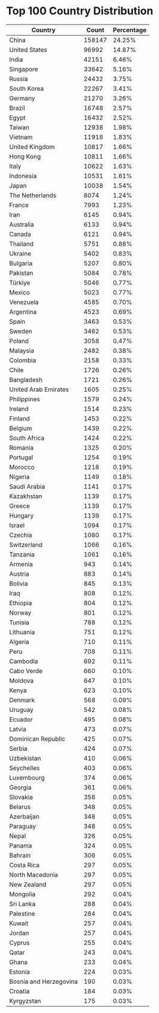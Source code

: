 # Top 100 Country Distribution
| Country | Count | Percentage |
|----|----|----|
| China | 158147 | 24.25% |
| United States | 96992 | 14.87% |
| India | 42151 | 6.46% |
| Singapore | 33642 | 5.16% |
| Russia | 24432 | 3.75% |
| South Korea | 22267 | 3.41% |
| Germany | 21270 | 3.26% |
| Brazil | 16748 | 2.57% |
| Egypt | 16432 | 2.52% |
| Taiwan | 12938 | 1.98% |
| Vietnam | 11918 | 1.83% |
| United Kingdom | 10817 | 1.66% |
| Hong Kong | 10811 | 1.66% |
| Italy | 10622 | 1.63% |
| Indonesia | 10531 | 1.61% |
| Japan | 10038 | 1.54% |
| The Netherlands | 8074 | 1.24% |
| France | 7993 | 1.23% |
| Iran | 6145 | 0.94% |
| Australia | 6133 | 0.94% |
| Canada | 6121 | 0.94% |
| Thailand | 5751 | 0.88% |
| Ukraine | 5402 | 0.83% |
| Bulgaria | 5207 | 0.80% |
| Pakistan | 5084 | 0.78% |
| Türkiye | 5046 | 0.77% |
| Mexico | 5023 | 0.77% |
| Venezuela | 4585 | 0.70% |
| Argentina | 4523 | 0.69% |
| Spain | 3463 | 0.53% |
| Sweden | 3462 | 0.53% |
| Poland | 3058 | 0.47% |
| Malaysia | 2482 | 0.38% |
| Colombia | 2158 | 0.33% |
| Chile | 1726 | 0.26% |
| Bangladesh | 1721 | 0.26% |
| United Arab Emirates | 1605 | 0.25% |
| Philippines | 1579 | 0.24% |
| Ireland | 1514 | 0.23% |
| Finland | 1453 | 0.22% |
| Belgium | 1439 | 0.22% |
| South Africa | 1424 | 0.22% |
| Romania | 1325 | 0.20% |
| Portugal | 1254 | 0.19% |
| Morocco | 1218 | 0.19% |
| Nigeria | 1149 | 0.18% |
| Saudi Arabia | 1141 | 0.17% |
| Kazakhstan | 1139 | 0.17% |
| Greece | 1139 | 0.17% |
| Hungary | 1139 | 0.17% |
| Israel | 1094 | 0.17% |
| Czechia | 1080 | 0.17% |
| Switzerland | 1066 | 0.16% |
| Tanzania | 1061 | 0.16% |
| Armenia | 943 | 0.14% |
| Austria | 883 | 0.14% |
| Bolivia | 845 | 0.13% |
| Iraq | 808 | 0.12% |
| Ethiopia | 804 | 0.12% |
| Norway | 801 | 0.12% |
| Tunisia | 788 | 0.12% |
| Lithuania | 751 | 0.12% |
| Algeria | 710 | 0.11% |
| Peru | 708 | 0.11% |
| Cambodia | 692 | 0.11% |
| Cabo Verde | 660 | 0.10% |
| Moldova | 647 | 0.10% |
| Kenya | 623 | 0.10% |
| Denmark | 568 | 0.09% |
| Uruguay | 542 | 0.08% |
| Ecuador | 495 | 0.08% |
| Latvia | 473 | 0.07% |
| Dominican Republic | 425 | 0.07% |
| Serbia | 424 | 0.07% |
| Uzbekistan | 410 | 0.06% |
| Seychelles | 403 | 0.06% |
| Luxembourg | 374 | 0.06% |
| Georgia | 361 | 0.06% |
| Slovakia | 356 | 0.05% |
| Belarus | 348 | 0.05% |
| Azerbaijan | 348 | 0.05% |
| Paraguay | 348 | 0.05% |
| Nepal | 326 | 0.05% |
| Panama | 324 | 0.05% |
| Bahrain | 306 | 0.05% |
| Costa Rica | 297 | 0.05% |
| North Macedonia | 297 | 0.05% |
| New Zealand | 297 | 0.05% |
| Mongolia | 292 | 0.04% |
| Sri Lanka | 288 | 0.04% |
| Palestine | 284 | 0.04% |
| Kuwait | 257 | 0.04% |
| Jordan | 257 | 0.04% |
| Cyprus | 255 | 0.04% |
| Qatar | 243 | 0.04% |
| Ghana | 233 | 0.04% |
| Estonia | 224 | 0.03% |
| Bosnia and Herzegovina | 190 | 0.03% |
| Croatia | 184 | 0.03% |
| Kyrgyzstan | 175 | 0.03% |

